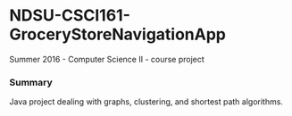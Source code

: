 # NDSU-CSCI161-GroceryStoreNavigationApp
Summer 2016 - Computer Science II - course project

### Summary
Java project dealing with graphs, clustering, and shortest path algorithms.
